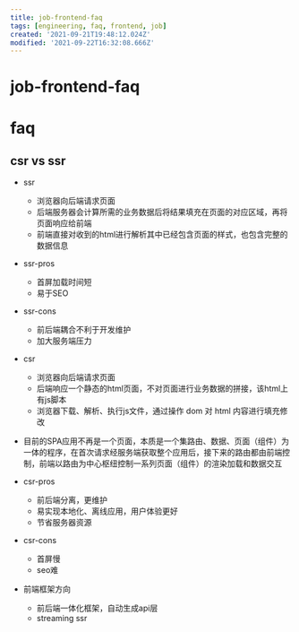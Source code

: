 ```yaml
---
title: job-frontend-faq
tags: [engineering, faq, frontend, job]
created: '2021-09-21T19:48:12.024Z'
modified: '2021-09-22T16:32:08.666Z'
---
```


# job-frontend-faq

# faq

## csr vs ssr

- ssr
  - 浏览器向后端请求页面
  - 后端服务器会计算所需的业务数据后将结果填充在页面的对应区域，再将页面响应给前端
  - 前端直接对收到的html进行解析其中已经包含页面的样式，也包含完整的数据信息

- ssr-pros
  - 首屏加载时间短
  - 易于SEO

- ssr-cons
  - 前后端耦合不利于开发维护
  - 加大服务端压力

- csr
  - 浏览器向后端请求页面
  - 后端响应一个静态的html页面，不对页面进行业务数据的拼接，该html上有js脚本
  - 浏览器下载、解析、执行js文件，通过操作 dom 对 html 内容进行填充修改
- 目前的SPA应用不再是一个页面，本质是一个集路由、数据、页面（组件）为一体的程序，在首次请求经服务端获取整个应用后，接下来的路由都由前端控制，前端以路由为中心枢纽控制一系列页面（组件）的渲染加载和数据交互

- csr-pros
  - 前后端分离，更维护
  - 易实现本地化、离线应用，用户体验更好
  - 节省服务器资源

- csr-cons
  - 首屏慢
  - seo难

- 前端框架方向
  - 前后端一体化框架，自动生成api层
  - streaming ssr
